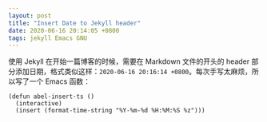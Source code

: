 ```yaml
---
layout: post
title: "Insert Date to Jekyll header"
date: 2020-06-16 20:14:05 +0800
tags: jekyll Emacs GNU
---
```


使用 Jekyll 在开始一篇博客的时候，需要在 Markdown 文件的开头的 header 部分添加日期，格式类似这样：`2020-06-16 20:16:14 +0800`。每次手写太麻烦，所以写了一个 Emacs 函数：

```elisp
(defun abel-insert-ts ()
  (interactive)
  (insert (format-time-string "%Y-%m-%d %H:%M:%S %z")))
```
